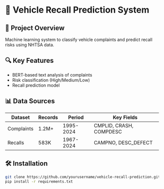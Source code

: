 # 🚗 Vehicle Recall Prediction System

## 📌 Project Overview
Machine learning system to classify vehicle complaints and predict recall risks using NHTSA data.

## 🔍 Key Features
- BERT-based text analysis of complaints
- Risk classification (High/Medium/Low)
- Recall prediction model

## 📊 Data Sources
| Dataset | Records | Period | Key Fields |
|---------|---------|--------|------------|
| Complaints | 1.2M+ | 1995-2024 | CMPLID, CRASH, COMPDESC |
| Recalls | 583K | 1967-2024 | CAMPNO, DESC_DEFECT |

## 🛠️ Installation
```bash
git clone https://github.com/yourusername/vehicle-recall-prediction.git
pip install -r requirements.txt
